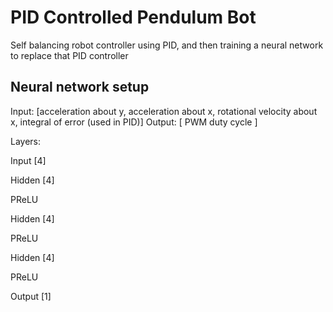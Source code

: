 
# PID Controlled Pendulum Bot

Self balancing robot controller using PID, and then training a neural network to replace that PID controller 

## Neural network setup

Input: \[acceleration about y, acceleration about x, rotational velocity about x, integral of error (used in PID)]
Output: \[ PWM duty cycle ]

Layers:

Input \[4]

Hidden \[4]

PReLU

Hidden \[4]

PReLU

Hidden \[4]

PReLU

Output \[1]
